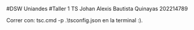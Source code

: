 #DSW Uniandes
#Taller 1 TS
Johan Alexis Bautista Quinayas
202214789

Correr con: tsc.cmd -p .\tsconfig.json en la terminal :).
